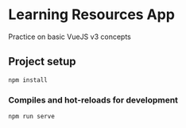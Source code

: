 # Learning Resources App
Practice on basic VueJS v3 concepts

## Project setup
```
npm install
```

### Compiles and hot-reloads for development
```
npm run serve
```
